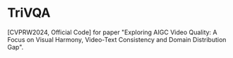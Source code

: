 # TriVQA
[CVPRW2024, Official Code] for paper "Exploring AIGC Video Quality: A Focus on Visual Harmony, Video-Text Consistency and Domain Distribution Gap".
